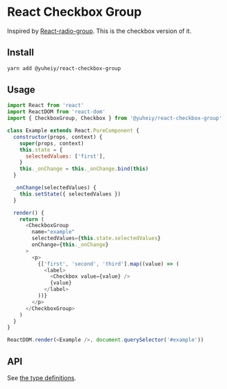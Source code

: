 # React Checkbox Group

Inspired by [React-radio-group](https://github.com/chenglou/react-radio-group). This is the checkbox version of it.

## Install

```bash
yarn add @yuheiy/react-checkbox-group
```

## Usage

```js
import React from 'react'
import ReactDOM from 'react-dom'
import { CheckboxGroup, Checkbox } from '@yuheiy/react-checkbox-group'

class Example extends React.PureComponent {
  constructor(props, context) {
    super(props, context)
    this.state = {
      selectedValues: ['first'],
    }
    this._onChange = this._onChange.bind(this)
  }

  _onChange(selectedValues) {
    this.setState({ selectedValues })
  }

  render() {
    return (
      <CheckboxGroup
        name="example"
        selectedValues={this.state.selectedValues}
        onChange={this._onChange}
      >
        <p>
          {['first', 'second', 'third'].map((value) => (
            <label>
              <Checkbox value={value} />
              {value}
            </label>
          ))}
        </p>
      </CheckboxGroup>
    )
  }
}

ReactDOM.render(<Example />, document.querySelector('#example'))
```

## API

See [the type definitions](src/react-checkbox-group.tsx).
